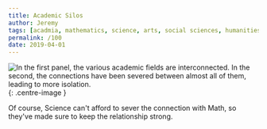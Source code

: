 ```yaml
---
title: Academic Silos
author: Jeremy
tags: [acadmia, mathematics, science, arts, social sciences, humanities, school, education]
permalink: /100
date: 2019-04-01
---
```


![In the first panel, the various academic fields are interconnected. In the second, the connections have been severed between almost all of them, leading to more isolation.](https://res.cloudinary.com/dh3hm8pb7/image/upload/c_scale,q_auto:best/v1535842782/Handwaving/Published/AcademicSilos.png){: .centre-image }

Of course, Science can't afford to sever the connection with Math, so they've made sure to keep the relationship strong.